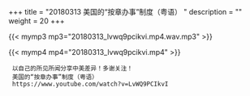 +++
title = "20180313  美国的“按章办事”制度（粤语） "
description = ""
weight = 20
+++

{{< mymp3 mp3="20180313_lvwq9pcikvi.mp4.wav.mp3" >}}

{{< mymp4 mp4="20180313_lvwq9pcikvi.mp4" >}}

     以自己的所见所闻分享中美差异！多谢关注！ 
     美国的“按章办事”制度（粤语） 
     https://www.youtube.com/watch?v=LvWQ9PCIkvI 
